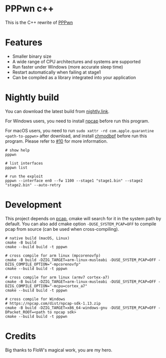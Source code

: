# PPPwn c++

This is the C++ rewrite of [PPPwn](https://github.com/TheOfficialFloW/PPPwn)

# Features

- Smaller binary size
- A wide range of CPU architectures and systems are supported
- Run faster under Windows (more accurate sleep time)
- Restart automatically when failing at stage1
- Can be compiled as a library integrated into your application

# Nightly build

You can download the latest build from [nightly.link](https://nightly.link/xfangfang/PPPwn_cpp/workflows/ci.yaml/main?status=completed).

For Windows users, you need to install [npcap](https://npcap.com) before run this program.

For macOS users, you need to run `sudo xattr -rd com.apple.quarantine <path-to-pppwn>` after download, and install [chmodbpf](https://formulae.brew.sh/cask/wireshark-chmodbpf) before run this program.
Please refer to [#10](https://github.com/xfangfang/PPPwn_cpp/issues/10) for more information.

```shell
# show help
pppwn

# list interfaces
pppwn list

# run the exploit
pppwn --interface en0 --fw 1100 --stage1 "stage1.bin" --stage2 "stage2.bin" --auto-retry
```

# Development

This project depends on [pcap](https://github.com/the-tcpdump-group/libpcap), cmake will search for it in the system path by default.
You can also add cmake option `-DUSE_SYSTEM_PCAP=OFF` to compile pcap from source (can be used when cross-compiling).

```shell
# native build (macOS, Linux)
cmake -B build
cmake --build build -t pppwn

# cross compile for arm linux (mpcorenovfp)
cmake -B build -DZIG_TARGET=arm-linux-musleabi -DUSE_SYSTEM_PCAP=OFF -DZIG_COMPILE_OPTION="-mpcorenovfp"
cmake --build build -t pppwn

# cross compile for arm linux (armv7 cortex-a7)
cmake -B build -DZIG_TARGET=arm-linux-musleabi -DUSE_SYSTEM_PCAP=OFF -DZIG_COMPILE_OPTION="-mcpu=cortex_a7"
cmake --build build -t pppwn

# cross compile for Windows
# https://npcap.com/dist/npcap-sdk-1.13.zip
cmake -B build -DZIG_TARGET=x86_64-windows-gnu -DUSE_SYSTEM_PCAP=OFF -DPacket_ROOT=<path to npcap sdk>
cmake --build build -t pppwn
```

# Credits

Big thanks to FloW's magical work, you are my hero.


